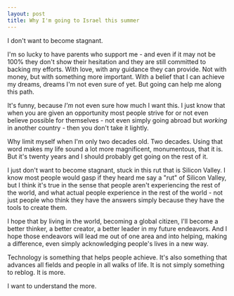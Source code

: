 ```yaml
---
layout: post
title: Why I'm going to Israel this summer
---
```


I don't want to become stagnant.

I'm so lucky to have parents who support me - and even if it may not be 100% they don't show their hesitation and they are still committed to backing my efforts. With love, with any guidance they can provide. Not with money, but with something more important. With a belief that I can achieve my dreams, dreams I'm not even sure of yet. But going can help me along this path.

It's funny, because *I'm* not even sure how much I want this. I just know that when you are given an opportunity most people strive for or not even believe possible for themselves - not even simply going abroad but *working* in another country - then you don't take it lightly.

Why limit myself when I'm only two decades old. Two decades. Using that word makes my life sound a lot more magnificent, monumentous, that it is. But it's twenty years and I should probably get going on the rest of it.

I just don't want to become stagnant, stuck in this rut that is Silicon Valley. I know most people would gasp if they heard me say a "rut" of Silicon Valley, but I think it's true in the sense that people aren't experiencing the rest of the world, and what actual people experience in the rest of the world - not just people who think they have the answers simply because they have the tools to create them.

I hope that by living in the world, becoming a global citizen, I'll become a better thinker, a better creator, a better leader in my future endeavors. And I hope those endeavors will lead me out of one area and into helping, making a difference, even simply acknowledging people's lives in a new way.

Technology is something that helps people achieve. It's also something that advances all fields and people in all walks of life. It is not simply something to reblog. It is more.

I want to understand the more.